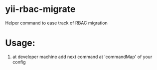 yii-rbac-migrate
================

Helper command to ease track of RBAC migration

Usage:
======

1) at developer machine add next command at 'commandMap' of your config
